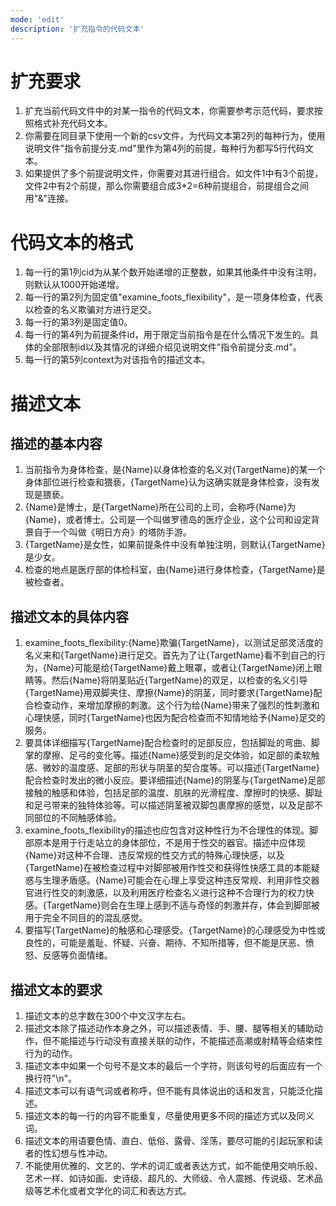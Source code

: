 ```yaml
---
mode: 'edit'
description: '扩充指令的代码文本'
---
```

# 扩充要求
1. 扩充当前代码文件中的对某一指令的代码文本，你需要参考示范代码，要求按照格式补充代码文本。
2. 你需要在同目录下使用一个新的csv文件，为代码文本第2列的每种行为，使用说明文件"指令前提分支.md"里作为第4列的前提，每种行为都写5行代码文本。
4. 如果提供了多个前提说明文件，你需要对其进行组合。如文件1中有3个前提，文件2中有2个前提，那么你需要组合成3*2=6种前提组合，前提组合之间用"&"连接。
# 代码文本的格式
1. 每一行的第1列cid为从某个数开始递增的正整数，如果其他条件中没有注明，则默认从1000开始递增。
2. 每一行的第2列为固定值"examine_foots_flexibility"，是一项身体检查，代表以检查的名义欺骗对方进行足交。
3. 每一行的第3列是固定值0。
4. 每一行的第4列为前提条件id，用于限定当前指令是在什么情况下发生的。具体的全部限制id以及其情况的详细介绍见说明文件"指令前提分支.md"。
5. 每一行的第5列context为对该指令的描述文本。
# 描述文本
## 描述的基本内容
1. 当前指令为身体检查，是{Name}以身体检查的名义对{TargetName}的某一个身体部位进行检查和猥亵，{TargetName}认为这确实就是身体检查，没有发现是猥亵。
2. {Name}是博士，是{TargetName}所在公司的上司，会称呼{Name}为{Name}，或者博士。公司是一个叫做罗德岛的医疗企业，这个公司和设定背景自于一个叫做《明日方舟》的塔防手游。
3. {TargetName}是女性，如果前提条件中没有单独注明，则默认{TargetName}是少女。
4. 检查的地点是医疗部的体检科室，由{Name}进行身体检查，{TargetName}是被检查者。
## 描述文本的具体内容
1. examine_foots_flexibility:{Name}欺骗{TargetName}，以测试足部灵活度的名义来和{TargetName}进行足交。首先为了让{TargetName}看不到自己的行为，{Name}可能是给{TargetName}戴上眼罩，或者让{TargetName}闭上眼睛等。然后{Name}将阴茎贴近{TargetName}的双足，以检查的名义引导{TargetName}用双脚夹住、摩擦{Name}的阴茎，同时要求{TargetName}配合检查动作，来增加摩擦的刺激。这个行为给{Name}带来了强烈的性刺激和心理快感，同时{TargetName}也因为配合检查而不知情地给予{Name}足交的服务。
2. 要具体详细描写{TargetName}配合检查时的足部反应，包括脚趾的弯曲、脚掌的摩擦、足弓的变化等。描述{Name}感受到的足交体验，如足部的柔软触感、微妙的温度感、足部的形状与阴茎的契合度等。可以描述{TargetName}配合检查时发出的微小反应。要详细描述{Name}的阴茎与{TargetName}足部接触的触感和体验，包括足部的温度、肌肤的光滑程度、摩擦时的快感、脚趾和足弓带来的独特体验等。可以描述阴茎被双脚包裹摩擦的感觉，以及足部不同部位的不同触感体验。
3. examine_foots_flexibility的描述也应包含对这种性行为不合理性的体现。脚部原本是用于行走站立的身体部位，不是用于性交的器官。描述中应体现{Name}对这种不合理、违反常规的性交方式的特殊心理快感，以及{TargetName}在被检查过程中对脚部被用作性交和获得性快感工具的本能疑惑与生理矛盾感。{Name}可能会在心理上享受这种违反常规、利用非性交器官进行性交的刺激感，以及利用医疗检查名义进行这种不合理行为的权力快感。{TargetName}则会在生理上感到不适与奇怪的刺激并存，体会到脚部被用于完全不同目的的混乱感觉。
4. 要描写{TargetName}的触感和心理感受。{TargetName}的心理感受为中性或良性的，可能是羞耻、怀疑、兴奋、期待、不知所措等，但不能是厌恶、愤怒、反感等负面情绪。
## 描述文本的要求
1. 描述文本的总字数在300个中文汉字左右。
2. 描述文本除了描述动作本身之外，可以描述表情、手、腰、腿等相关的辅助动作，但不能描述与行动没有直接关联的动作，不能描述高潮或射精等会结束性行为的动作。
3. 描述文本中如果一个句号不是文本的最后一个字符，则该句号的后面应有一个换行符"\n"。
4. 描述文本可以有语气词或者称呼，但不能有具体说出的话和发言，只能泛化描述。
5. 描述文本的每一行的内容不能重复，尽量使用更多不同的描述方式以及同义词。
6. 描述文本的用语要色情、直白、低俗、露骨、淫荡，要尽可能的引起玩家和读者的性幻想与性冲动。
7. 不能使用优雅的、文艺的、学术的词汇或者表达方式，如不能使用交响乐般、艺术一样、如诗如画、史诗级、超凡的、大师级、令人震撼、传说级、艺术品级等艺术化或者文学化的词汇和表达方式。

